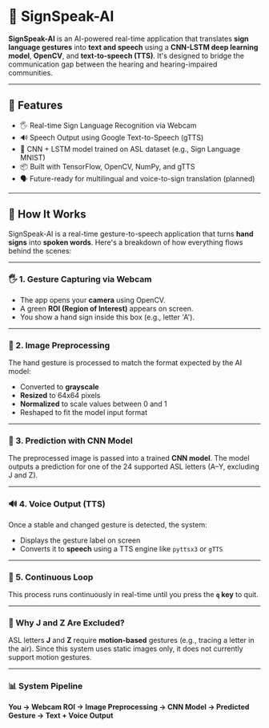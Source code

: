 # 🤟 SignSpeak-AI

**SignSpeak-AI** is an AI-powered real-time application that translates **sign language gestures** into **text and speech** using a **CNN-LSTM deep learning model**, **OpenCV**, and **text-to-speech (TTS)**. It's designed to bridge the communication gap between the hearing and hearing-impaired communities.

---

## 🌟 Features

- 🖐️ Real-time Sign Language Recognition via Webcam
- 🔊 Speech Output using Google Text-to-Speech (gTTS)
- 🧠 CNN + LSTM model trained on ASL dataset (e.g., Sign Language MNIST)
- 📦 Built with TensorFlow, OpenCV, NumPy, and gTTS
- 🗣️ Future-ready for multilingual and voice-to-sign translation (planned)

---

## 🧠 How It Works

SignSpeak-AI is a real-time gesture-to-speech application that turns **hand signs** into **spoken words**. Here's a breakdown of how everything flows behind the scenes:

---

### 🖐️ 1. Gesture Capturing via Webcam

- The app opens your **camera** using OpenCV.
- A green **ROI (Region of Interest)** appears on screen.
- You show a hand sign inside this box (e.g., letter 'A').

---

### 🧼 2. Image Preprocessing

The hand gesture is processed to match the format expected by the AI model:
- Converted to **grayscale**
- **Resized** to 64x64 pixels
- **Normalized** to scale values between 0 and 1
- Reshaped to fit the model input format

---

### 🤖 3. Prediction with CNN Model

The preprocessed image is passed into a trained **CNN model**. The model outputs a prediction for one of the 24 supported ASL letters (A–Y, excluding J and Z).

---

### 🔊 4. Voice Output (TTS)

Once a stable and changed gesture is detected, the system:
- Displays the gesture label on screen
- Converts it to **speech** using a TTS engine like `pyttsx3` or `gTTS`

---

### 🔁 5. Continuous Loop

This process runs continuously in real-time until you press the **`q` key** to quit.

---

### 🤔 Why J and Z Are Excluded?

ASL letters **J** and **Z** require **motion-based** gestures (e.g., tracing a letter in the air). Since this system uses static images only, it does not currently support motion gestures.

---

### 📊 System Pipeline

**You → Webcam ROI → Image Preprocessing → CNN Model → Predicted Gesture → Text + Voice Output**

